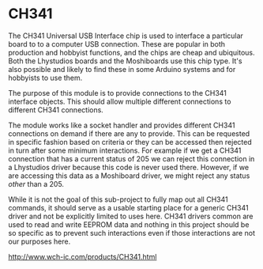 # CH341

The CH341 Universal USB Interface chip is used to interface a particular board to to a computer USB connection.
These are popular in both production and hobbyist functions, and the chips are cheap and ubiquitous.
Both the Lhystudios boards and the Moshiboards use this chip type.
It's also possible and likely to find these in some Arduino systems and for hobbyists to use them.

The purpose of this module is to provide connections to the CH341 interface objects.
This should allow multiple different connections to different CH341 connections.

The module works like a socket handler and provides different CH341 connections on demand if there are any to provide.
This can be requested in specific fashion based on criteria
or they can be accessed then rejected in turn after some minimum interactions.
For example if we get a CH341 connection that has a current status of 205
we can reject this connection in a Lhystudios driver because this code is never used there.
However, if we are accessing this data as a Moshiboard driver, we might reject any status *other* than a 205.

While it is not the goal of this sub-project to fully map out all CH341 commands,
it should serve as a usable starting place for a generic CH341 driver
and not be explicitly limited to uses here.
CH341 drivers common are used to read and write EEPROM data
and nothing in this project should be so specific as to prevent such interactions
even if those interactions are not our purposes here.

http://www.wch-ic.com/products/CH341.html